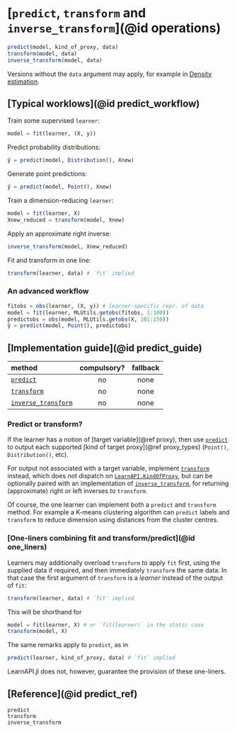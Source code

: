 # [`predict`, `transform` and `inverse_transform`](@id operations)

```julia
predict(model, kind_of_proxy, data)
transform(model, data)
inverse_transform(model, data)
```

Versions without the `data` argument may apply, for example in [Density
estimation](@ref).

## [Typical worklows](@id predict_workflow)

Train some supervised `learner`:

```julia
model = fit(learner, (X, y))
```

Predict probability distributions:

```julia
ŷ = predict(model, Distribution(), Xnew)
```

Generate point predictions:

```julia
ŷ = predict(model, Point(), Xnew)
```

Train a dimension-reducing `learner`:

```julia
model = fit(learner, X)
Xnew_reduced = transform(model, Xnew)
```

Apply an approximate right inverse:

```julia
inverse_transform(model, Xnew_reduced)
```

Fit and transform in one line:

```julia
transform(learner, data) # `fit` implied
```

### An advanced workflow

```julia
fitobs = obs(learner, (X, y)) # learner-specific repr. of data
model = fit(learner, MLUtils.getobs(fitobs, 1:100))
predictobs = obs(model, MLUtils.getobs(X, 101:150))
ŷ = predict(model, Point(), predictobs)
```


## [Implementation guide](@id predict_guide)

| method                      | compulsory? | fallback |
|:----------------------------|:-----------:|:--------:|
| [`predict`](@ref)           | no          | none     |
| [`transform`](@ref)         | no          | none     |
| [`inverse_transform`](@ref) | no          | none     |

### Predict or transform?

If the learner has a notion of [target variable](@ref proxy), then use 
[`predict`](@ref) to output each supported [kind of target proxy](@ref
proxy_types) (`Point()`, `Distribution()`, etc).

For output not associated with a target variable, implement [`transform`](@ref)
instead, which does not dispatch on [`LearnAPI.KindOfProxy`](@ref), but can be optionally
paired with an implementation of [`inverse_transform`](@ref), for returning (approximate)
right or left inverses to `transform`.

Of course, the one learner can implement both a `predict` and `transform` method. For
example a K-means clustering algorithm can `predict` labels and `transform` to reduce
dimension using distances from the cluster centres.


### [One-liners combining fit and transform/predict](@id one_liners)

Learners may additionally overload `transform` to apply `fit` first, using the supplied
data if required, and then immediately `transform` the same data.  In that case the first
argument of `transform` is a *learner* instead of the output of `fit`:

```julia
transform(learner, data) # `fit` implied
```

This will be shorthand for 

```julia
model = fit(learner, X) # or `fit(learner)` in the static case
transform(model, X)
```

The same remarks apply to `predict`, as in 

```julia
predict(learner, kind_of_proxy, data) # `fit` implied
```

LearnAPI.jl does not, however, guarantee the provision of these one-liners.

## [Reference](@id predict_ref)

```@docs
predict
transform
inverse_transform
```
